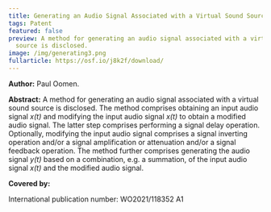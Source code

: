 ```yaml
---
title: Generating an Audio Signal Associated with a Virtual Sound Source
tags: Patent
featured: false
preview: A method for generating an audio signal associated with a virtual sound
  source is disclosed.
image: /img/generating3.png
fullarticle: https://osf.io/j8k2f/download/
---
```

**Author:** Paul Oomen.

**Abstract:** A method for generating an audio signal associated with a virtual sound source is disclosed. The method comprises obtaining an input audio signal *x(t)* and modifying the input audio signal *x(t)* to obtain a modified audio signal. The latter step comprises performing a signal delay operation. Optionally, modifying the input audio signal comprises a signal inverting operation and/or a signal amplification or attenuation and/or a signal feedback operation. The method further comprises generating the audio signal *y(t)* based on a combination, e.g. a summation, of the input audio signal *x(t)* and the modified audio signal.

**Covered by:**

International publication number: WO2021/118352 A1
